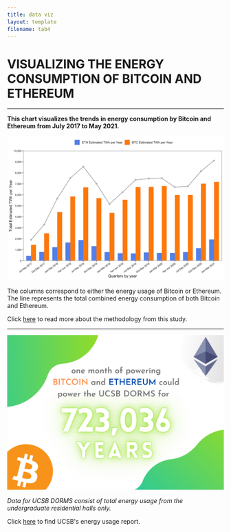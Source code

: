```yaml
---
title: data viz
layout: template
filename: tab4
--- 
```

# VISUALIZING THE ENERGY CONSUMPTION OF BITCOIN AND ETHEREUM
-----

**This chart visualizes the trends in energy consumption by Bitcoin and Ethereum from July 2017 to May 2021.**

![data viz](/images/crypto2.png)

The columns correspond to either the energy usage of Bitcoin or Ethereum. The line represents the total combined energy consumption of both Bitcoin and Ethereum.

Click [here](https://digiconomist.net/bitcoin-energy-consumption) to read more about the methodology from this study.

----

![data viz](/images/infographic2.png)

*Data for UCSB DORMS consist of total energy usage from the undergraduate residential halls only.* 

Click [here](https://engagementdashboard.com/ucsb/ucsb) to find UCSB's energy usage report. 
